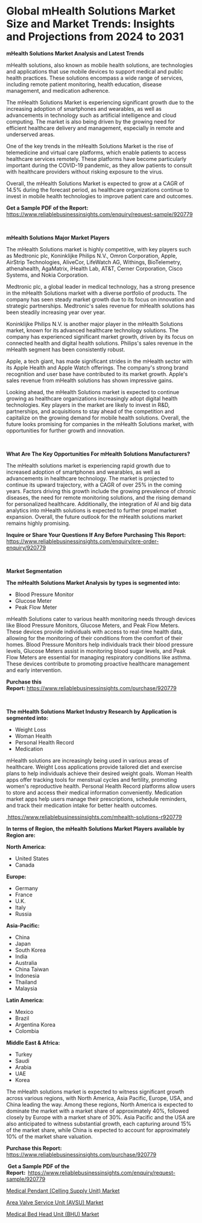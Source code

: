 <p><h1>Global mHealth Solutions Market Size and Market Trends: Insights and Projections from 2024 to 2031</h1></p><p><strong>mHealth Solutions Market Analysis and Latest Trends</strong></p>
<p><p>mHealth solutions, also known as mobile health solutions, are technologies and applications that use mobile devices to support medical and public health practices. These solutions encompass a wide range of services, including remote patient monitoring, health education, disease management, and medication adherence.</p><p>The mHealth Solutions Market is experiencing significant growth due to the increasing adoption of smartphones and wearables, as well as advancements in technology such as artificial intelligence and cloud computing. The market is also being driven by the growing need for efficient healthcare delivery and management, especially in remote and underserved areas.</p><p>One of the key trends in the mHealth Solutions Market is the rise of telemedicine and virtual care platforms, which enable patients to access healthcare services remotely. These platforms have become particularly important during the COVID-19 pandemic, as they allow patients to consult with healthcare providers without risking exposure to the virus.</p><p>Overall, the mHealth Solutions Market is expected to grow at a CAGR of 14.5% during the forecast period, as healthcare organizations continue to invest in mobile health technologies to improve patient care and outcomes.</p></p>
<p><strong>Get a Sample PDF of the Report:&nbsp;</strong> <a href="https://www.reliablebusinessinsights.com/enquiry/request-sample/920779">https://www.reliablebusinessinsights.com/enquiry/request-sample/920779</a></p>
<p>&nbsp;</p>
<p><strong>mHealth Solutions Major Market Players</strong></p>
<p><p>The mHealth Solutions market is highly competitive, with key players such as Medtronic plc, Koninklijke Philips N.V., Omron Corporation, Apple, AirStrip Technologies, AliveCor, LifeWatch AG, Withings, BioTelemetry, athenahealth, AgaMatrix, iHealth Lab, AT&T, Cerner Corporation, Cisco Systems, and Nokia Corporation.</p><p>Medtronic plc, a global leader in medical technology, has a strong presence in the mHealth Solutions market with a diverse portfolio of products. The company has seen steady market growth due to its focus on innovation and strategic partnerships. Medtronic's sales revenue for mHealth solutions has been steadily increasing year over year.</p><p>Koninklijke Philips N.V. is another major player in the mHealth Solutions market, known for its advanced healthcare technology solutions. The company has experienced significant market growth, driven by its focus on connected health and digital health solutions. Philips's sales revenue in the mHealth segment has been consistently robust.</p><p>Apple, a tech giant, has made significant strides in the mHealth sector with its Apple Health and Apple Watch offerings. The company's strong brand recognition and user base have contributed to its market growth. Apple's sales revenue from mHealth solutions has shown impressive gains.</p><p>Looking ahead, the mHealth Solutions market is expected to continue growing as healthcare organizations increasingly adopt digital health technologies. Key players in the market are likely to invest in R&D, partnerships, and acquisitions to stay ahead of the competition and capitalize on the growing demand for mobile health solutions. Overall, the future looks promising for companies in the mHealth Solutions market, with opportunities for further growth and innovation.</p></p>
<p>&nbsp;</p>
<p><strong>What Are The Key Opportunities For mHealth Solutions Manufacturers?</strong></p>
<p><p>The mHealth solutions market is experiencing rapid growth due to increased adoption of smartphones and wearables, as well as advancements in healthcare technology. The market is projected to continue its upward trajectory, with a CAGR of over 25% in the coming years. Factors driving this growth include the growing prevalence of chronic diseases, the need for remote monitoring solutions, and the rising demand for personalized healthcare. Additionally, the integration of AI and big data analytics into mHealth solutions is expected to further propel market expansion. Overall, the future outlook for the mHealth solutions market remains highly promising.</p></p>
<p><strong>Inquire or Share Your Questions If Any Before Purchasing This Report:</strong> <a href="https://www.reliablebusinessinsights.com/enquiry/pre-order-enquiry/920779">https://www.reliablebusinessinsights.com/enquiry/pre-order-enquiry/920779</a></p>
<p>&nbsp;</p>
<p><strong>Market Segmentation</strong></p>
<p><strong>The mHealth Solutions Market Analysis by types is segmented into:</strong></p>
<p><ul><li>Blood Pressure Monitor</li><li>Glucose Meter</li><li>Peak Flow Meter</li></ul></p>
<p><p>mHealth Solutions cater to various health monitoring needs through devices like Blood Pressure Monitors, Glucose Meters, and Peak Flow Meters. These devices provide individuals with access to real-time health data, allowing for the monitoring of their conditions from the comfort of their homes. Blood Pressure Monitors help individuals track their blood pressure levels, Glucose Meters assist in monitoring blood sugar levels, and Peak Flow Meters are essential for managing respiratory conditions like asthma. These devices contribute to promoting proactive healthcare management and early intervention.</p></p>
<p><strong>Purchase this Report:&nbsp;</strong><a href="https://www.reliablebusinessinsights.com/purchase/920779">https://www.reliablebusinessinsights.com/purchase/920779</a></p>
<p>&nbsp;</p>
<p><strong>The mHealth Solutions Market Industry Research by Application is segmented into:</strong></p>
<p><ul><li>Weight Loss</li><li>Woman Health</li><li>Personal Health Record</li><li>Medication</li></ul></p>
<p><p>mHealth solutions are increasingly being used in various areas of healthcare. Weight Loss applications provide tailored diet and exercise plans to help individuals achieve their desired weight goals. Woman Health apps offer tracking tools for menstrual cycles and fertility, promoting women's reproductive health. Personal Health Record platforms allow users to store and access their medical information conveniently. Medication market apps help users manage their prescriptions, schedule reminders, and track their medication intake for better health outcomes.</p></p>
<p><a href="https://www.reliablebusinessinsights.com/mhealth-solutions-r920779">&nbsp;https://www.reliablebusinessinsights.com/mhealth-solutions-r920779</a></p>
<p><strong>In terms of Region, the mHealth Solutions Market Players available by Region are:</strong></p>
<p>
    <p> <strong> North America: </strong>
        <ul>
            <li>United States</li>
            <li>Canada</li>
        </ul>
        </p> 
    <p> <strong> Europe: </strong>
        <ul>
            <li>Germany</li>
            <li>France</li>
            <li>U.K.</li>
            <li>Italy</li>
            <li>Russia</li>
        </ul>
        </p> 
    <p> <strong> Asia-Pacific: </strong>
        <ul>
            <li>China</li>
            <li>Japan</li>
            <li>South Korea</li>
            <li>India</li>
            <li>Australia</li>
            <li>China Taiwan</li>
            <li>Indonesia</li>
            <li>Thailand</li>
            <li>Malaysia</li>
        </ul>
        </p> 
    <p> <strong> Latin America: </strong>
        <ul>
            <li>Mexico</li>
            <li>Brazil</li>
            <li>Argentina Korea</li>
            <li>Colombia</li>
        </ul>
        </p> 
    <p> <strong> Middle East & Africa: </strong>
        <ul>
            <li>Turkey</li>
            <li>Saudi</li>
            <li>Arabia</li>
            <li>UAE</li>
            <li>Korea</li>
        </ul>
    </p>
    </p>
<p><p>The mHealth solutions market is expected to witness significant growth across various regions, with North America, Asia Pacific, Europe, USA, and China leading the way. Among these regions, North America is expected to dominate the market with a market share of approximately 40%, followed closely by Europe with a market share of 30%. Asia Pacific and the USA are also anticipated to witness substantial growth, each capturing around 15% of the market share, while China is expected to account for approximately 10% of the market share valuation.</p></p>
<p><strong>Purchase this Report: </strong><a href="https://www.reliablebusinessinsights.com/purchase/920779">https://www.reliablebusinessinsights.com/purchase/920779</a></p>
<p>&nbsp;<strong>Get a Sample PDF of the Report:&nbsp;&nbsp;</strong><a href="https://www.reliablebusinessinsights.com/enquiry/request-sample/920779">https://www.reliablebusinessinsights.com/enquiry/request-sample/920779</a></p>
<p><strong></strong></p>
<p><p><a href="https://github.com/jhcraigie/Market-Research-Report-List-4/blob/main/medical-pendant-celling-supply-unit-market.md">Medical Pendant (Celling Supply Unit) Market</a></p><p><a href="https://github.com/sonuprakash1/Market-Research-Report-List-3/blob/main/area-valve-service-unit-avsu-market.md">Area Valve Service Unit (AVSU) Market</a></p><p><a href="https://github.com/PeterParrish5/Market-Research-Report-List-5/blob/main/medical-bed-head-unit-bhu-market.md">Medical Bed Head Unit (BHU) Market</a></p></p>